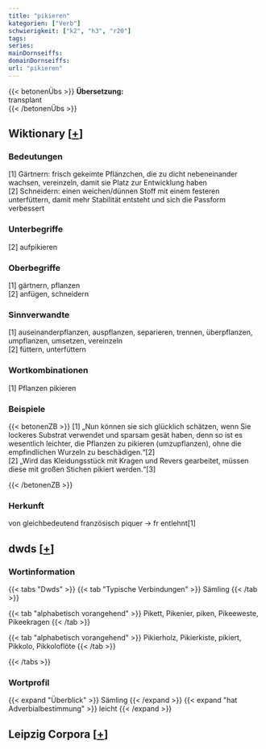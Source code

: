 ```yaml
---
title: "pikieren"
kategorien: ["Verb"]
schwierigkeit: ["k2", "h3", "r20"]
tags:
series:
mainDornseiffs:
domainDornseiffs:
url: "pikieren"
---
```


{{< betonenÜbs >}}
**Übersetzung:**  
transplant  
{{< /betonenÜbs >}}

## Wiktionary [[+](https://de.wiktionary.org/wiki/pikieren)]

### Bedeutungen
[1] Gärtnern: frisch gekeimte Pflänzchen, die zu dicht nebeneinander wachsen, vereinzeln, damit sie Platz zur Entwicklung haben  
[2] Schneidern: einen weichen/dünnen Stoff mit einem festeren unterfüttern, damit mehr Stabilität entsteht und sich die Passform verbessert  

### Unterbegriffe
[2] aufpikieren  

### Oberbegriffe
[1] gärtnern, pflanzen  
[2] anfügen, schneidern  

### Sinnverwandte
[1] auseinanderpflanzen, auspflanzen, separieren, trennen, überpflanzen, umpflanzen, umsetzen, vereinzeln  
[2] füttern, unterfüttern  

### Wortkombinationen
[1] Pflanzen pikieren  

### Beispiele
{{< betonenZB >}}
[1] „Nun können sie sich glücklich schätzen, wenn Sie lockeres Substrat verwendet und sparsam gesät haben, denn so ist es wesentlich leichter, die Pflanzen zu pikieren (umzupflanzen), ohne die empfindlichen Wurzeln zu beschädigen.“[2]  
[2] „Wird das Kleidungsstück mit Kragen und Revers gearbeitet, müssen diese mit großen Stichen pikiert werden.“[3]  

{{< /betonenZB >}}
### Herkunft
von gleichbedeutend französisch piquer → fr entlehnt[1]  



## dwds [[+](https://www.dwds.de/wb/pikieren)]

### Wortinformation
{{< tabs "Dwds" >}}
{{< tab "Typische Verbindungen" >}}
Sämling
{{< /tab >}}

{{< tab "alphabetisch vorangehend" >}}
Pikett, Pikenier, piken, Pikeeweste, Pikeekragen
{{< /tab >}}

{{< tab "alphabetisch vorangehend" >}}
Pikierholz, Pikierkiste, pikiert, Pikkolo, Pikkoloflöte
{{< /tab >}}

{{< /tabs >}}

### Wortprofil
{{< expand "Überblick" >}} Sämling {{< /expand >}}
{{< expand "hat Adverbialbestimmung" >}} leicht {{< /expand >}}

## Leipzig Corpora [[+](https://corpora.uni-leipzig.de/en/res?word=pikieren&corpusId=deu_newscrawl-public_2018)]

